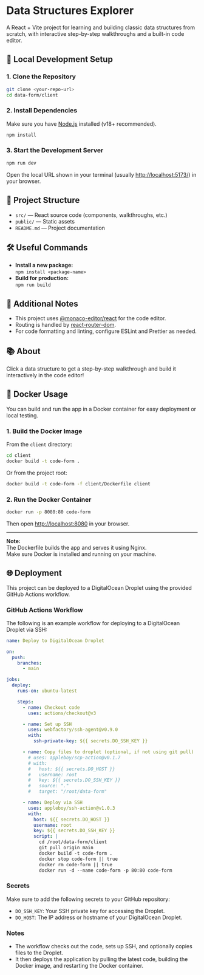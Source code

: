 # Data Structures Explorer

A React + Vite project for learning and building classic data structures from scratch, with interactive step-by-step walkthroughs and a built-in code editor.

## 🚀 Local Development Setup

### 1. Clone the Repository

```bash
git clone <your-repo-url>
cd data-form/client
```

### 2. Install Dependencies

Make sure you have [Node.js](https://nodejs.org/) installed (v18+ recommended).

```bash
npm install
```

### 3. Start the Development Server

```bash
npm run dev
```

Open the local URL shown in your terminal (usually [http://localhost:5173/](http://localhost:5173/)) in your browser.

## 📁 Project Structure

- `src/` — React source code (components, walkthroughs, etc.)
- `public/` — Static assets
- `README.md` — Project documentation

## 🛠️ Useful Commands

- **Install a new package:**  
  `npm install <package-name>`
- **Build for production:**  
  `npm run build`

## 📝 Additional Notes

- This project uses [@monaco-editor/react](https://github.com/suren-atoyan/monaco-react) for the code editor.
- Routing is handled by [react-router-dom](https://reactrouter.com/).
- For code formatting and linting, configure ESLint and Prettier as needed.

## 📚 About

Click a data structure to get a step-by-step walkthrough and build it interactively in the code editor!

## 🐳 Docker Usage

You can build and run the app in a Docker container for easy deployment or local testing.

### 1. Build the Docker Image

From the `client` directory:

```bash
cd client
docker build -t code-form .
```

Or from the project root:

```bash
docker build -t code-form -f client/Dockerfile client
```

### 2. Run the Docker Container

```bash
docker run -p 8080:80 code-form
```

Then open [http://localhost:8080](http://localhost:8080) in your browser.

---

**Note:**  
The Dockerfile builds the app and serves it using Nginx.  
Make sure Docker is installed and running on your machine.

## 🌐 Deployment

This project can be deployed to a DigitalOcean Droplet using the provided GitHub Actions workflow.

### GitHub Actions Workflow

The following is an example workflow for deploying to a DigitalOcean Droplet via SSH:

```yaml
name: Deploy to DigitalOcean Droplet

on:
  push:
    branches:
      - main

jobs:
  deploy:
    runs-on: ubuntu-latest

    steps:
      - name: Checkout code
        uses: actions/checkout@v3

      - name: Set up SSH
        uses: webfactory/ssh-agent@v0.9.0
        with:
          ssh-private-key: ${{ secrets.DO_SSH_KEY }}

      - name: Copy files to droplet (optional, if not using git pull)
        # uses: appleboy/scp-action@v0.1.7
        # with:
        #   host: ${{ secrets.DO_HOST }}
        #   username: root
        #   key: ${{ secrets.DO_SSH_KEY }}
        #   source: "."
        #   target: "/root/data-form"

      - name: Deploy via SSH
        uses: appleboy/ssh-action@v1.0.3
        with:
          host: ${{ secrets.DO_HOST }}
          username: root
          key: ${{ secrets.DO_SSH_KEY }}
          script: |
            cd /root/data-form/client
            git pull origin main
            docker build -t code-form .
            docker stop code-form || true
            docker rm code-form || true
            docker run -d --name code-form -p 80:80 code-form
```

### Secrets

Make sure to add the following secrets to your GitHub repository:

- `DO_SSH_KEY`: Your SSH private key for accessing the Droplet.
- `DO_HOST`: The IP address or hostname of your DigitalOcean Droplet.

### Notes

- The workflow checks out the code, sets up SSH, and optionally copies files to the Droplet.
- It then deploys the application by pulling the latest code, building the Docker image, and restarting the Docker container.